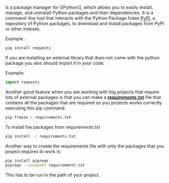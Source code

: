 is a package manager for [[Python]], which allows you to easily install, manage, and uninstall Python packages and their dependencies. It is a command-line tool that interacts with the Python Package Index [PyPI](https://pypi.org/), a repository of Python packages, to download and install packages from PyPI or other indexes.

Example :
```bash
pip install requests
```

If you are installing an external library that does not come with the python package you also should import it in your code. 

Example:
```python
import requests
```

Another good feature when you are working with big projects that require lots of external packages is that you can make a <u><b>requirements.txt</b></u> file that contains all the packages that are required so you projects works correctly executing this pip command:

```bash
pip freeze > requirements.txt
```

To install the packages from requirements.txt
```bash
pip install -r requirements.txt
```

Another way to create the requirements file with only the packages that you project requires to work is:
```bash
pip install pipreqs
pipreqs --savepath requirements.txt
```
This has to be run in the path of your project.